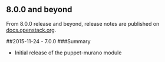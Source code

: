 ## 8.0.0 and beyond

From 8.0.0 release and beyond, release notes are published on
[docs.openstack.org](http://docs.openstack.org/releasenotes/puppet-murano/).

##2015-11-24 - 7.0.0
###Summary

- Initial release of the puppet-murano module
